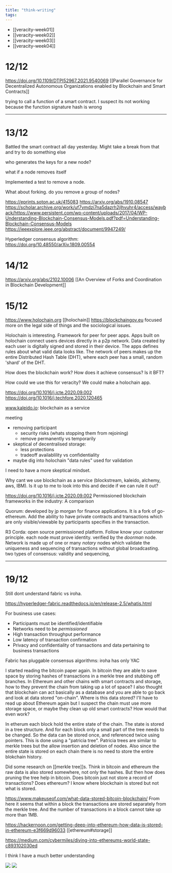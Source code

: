 ```yaml
---
title: "think-writing"
tags: 
---
```



- [[veracity-week01]]
- [[veracity-week02]]
- [[veracity-week03]]
- [[veracity-week04]]

# 12/12
https://doi.org/10.1109/DTPI52967.2021.9540069 [[Parallel Governance for Decentralized Autonomous Organizations enabled by Blockchain and Smart Contracts]]

trying to call a function of a smart contract. I suspect its not working because the function signature hash is wrong

---

# 13/12
Battled the smart contract all day yesterday. Might take a break from that and try to do something else

who generates the keys for a new node?

what if a node removes itself

Implemented a test to remove a node. 

What about forking. do you remove a group of nodes? 

https://eprints.soton.ac.uk/415083
https://arxiv.org/abs/1910.08547
https://scholar.archive.org/work/uf7vmdzi7na5dazrh2jlhvuhr4/access/wayback/https://www.persistent.com/wp-content/uploads/2017/04/WP-Understanding-Blockchain-Consensus-Models.pdf?pdf=Understanding-Blockchain-Consensus-Models
https://ieeexplore.ieee.org/abstract/document/9947249/

Hyperledger consensus algorithm: https://doi.org/10.48550/arXiv.1809.00554

# 14/12

https://arxiv.org/abs/2102.10006
[[An Overview of Forks and Coordination in Blockchain Development]]

# 15/12

https://www.holochain.org [[holochain]]
https://blockchaingov.eu focused more on the legal side of things and the sociological issues.

Holochain is interesting. Framework for peer for peer apps. Apps built on holochain connect users devices directly in a p2p network. Data created by each user is digitally signed and stored in their device. The apps defines rules about what valid data looks like. The network of peers makes up the entire Distributed Hash Table (DHT), where each peer has a small, random 'shard' of the DHT. 

How does the blockchain work? How does it achieve consensus? Is it BFT? 

How could we use this for veracity? We could make a holochain app. 

https://doi.org/10.1016/j.icte.2020.09.002
https://doi.org/10.1016/j.techfore.2020.120465

www.kaleido.io: blockchain as a service

meeting
- removing participant
	- security risks (whats stopping them from rejoining)
	- remove permanently vs temporarily
- skeptical of decentralised storage:
	- less protections
	- tradeoff availablility vs confidentiality
- maybe dig into holochain "data rules" used for validation

I need to have a more skeptical mindset.

Why cant we use blockchain as a service (blockstream, kaleido, alchemy, aws, IBM). Is it up to me to look into this and decide if we can rule it out?

https://doi.org/10.1016/j.icte.2020.09.002 Permissioned blockchain frameworks in the industry: A comparison

Quorum: developed by jp morgan for finance applications. It is a fork of go-ethereum. Add the ability to have private contracts and transactions which are only visible/viewable by participants specifies in the transaction. 

R3 Corda: open source permissioned platform. Follow know your customer principle. each node must prove identity. verified by the  _doorman_ node. Network is made up of one or many _notary_ nodes which validate the uniqueness and sequencing of transactions without global broadcasting. two types of consensus: validity and sequencing, 

---

# 19/12

Still dont understand fabric vs iroha.

https://hyperledger-fabric.readthedocs.io/en/release-2.5/whatis.html

For business use cases:
-   Participants must be identified/identifiable
-   Networks need to be _permissioned_
-   High transaction throughput performance
-   Low latency of transaction confirmation
-   Privacy and confidentiality of transactions and data pertaining to business transactions

Fabric has pluggable consensus algorithms: iroha has only YAC

I started reading the bitcoin paper again. In bitcoin they are able to save space by storing hashes of transactions in a merkle tree and stubbing off branches. In Ethereum and other chains with smart contracts and storage, how to they prevent the chain from taking up a lot of space? I also thought that blockchain can act basically as a database and you are able to go back and look at data stored "on-chain". Where is this data stored? I'll have to read up about Ethereum again but I suspect the chain must use more storage space, or maybe they clean up old smart contracts? How would that even work?

In etherum each block hold the entire state of the chain. The state is stored in a tree structure. And for each block only a small part of the tree needs to be changed. So the data can be stored once, and referenced twice using pointers. This is done using a "patricia tree". Patricia trees are similar to merkle trees but the allow insertion and deletion of nodes. Also since the entire state is stored on each chain there is no need to store the entire blokchain history. 

Did some research on [[merkle tree]]s. Think in bitcoin and ethereum the raw data is also stored somewhere, not only the hashes. But then how does pruning the tree help in bitcoin. Does bitcoin just not store a record of transactions? Does ethereum? I know where blockchain is stored but not what is stored.

https://www.makeuseof.com/what-data-stored-bitcoin-blockchain/ From here it seems that within a block the transactions are stored separately from the merkle tree. And the number of transactions in a block cannot take up more than 1MB.

https://hackernoon.com/getting-deep-into-ethereum-how-data-is-stored-in-ethereum-e3f669d96033 [[ethereum#storage]]

https://medium.com/cybermiles/diving-into-ethereums-world-state-c893102030ed

I think I have a much better understanding 

![](https://i.imgur.com/aKtNoso.png)
![](https://i.imgur.com/xqUG10J.png)
